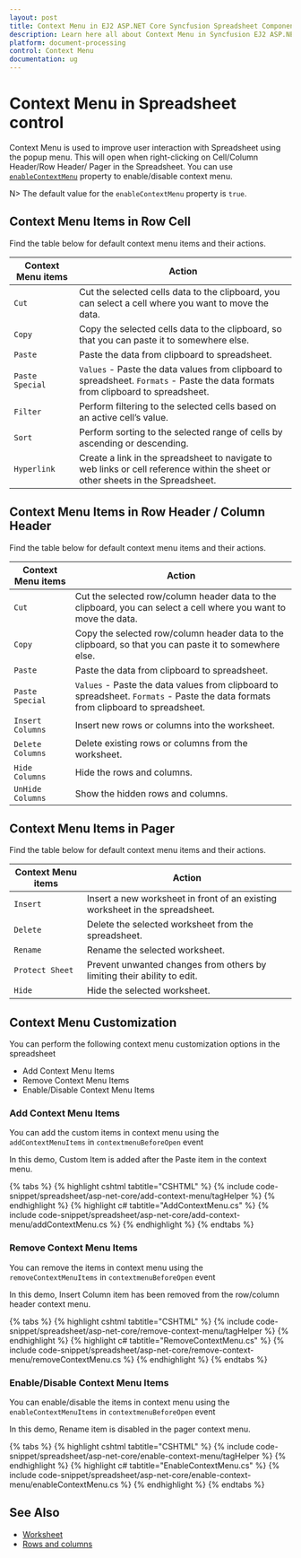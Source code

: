```yaml
---
layout: post
title: Context Menu in EJ2 ASP.NET Core Syncfusion Spreadsheet Component
description: Learn here all about Context Menu in Syncfusion EJ2 ASP.NET CORE Spreadsheet component of Syncfusion Essential JS 2 and more.
platform: document-processing
control: Context Menu
documentation: ug
---
```



# Context Menu in Spreadsheet control

Context Menu is used to improve user interaction with Spreadsheet using the popup menu. This will open when right-clicking on Cell/Column Header/Row Header/ Pager in the Spreadsheet. You can use [`enableContextMenu`](https://help.syncfusion.com/cr/aspnetcore-js2/Syncfusion.EJ2.Spreadsheet.Spreadsheet.html#Syncfusion_EJ2_Spreadsheet_Spreadsheet_EnableContextMenu) property to enable/disable context menu.

N> The default value for the `enableContextMenu` property is `true`.

## Context Menu Items in Row Cell

Find the table below for default context menu items and their actions.

| Context Menu items | Action |
|-------|---------|
| `Cut` | Cut the selected cells data to the clipboard, you can select a cell where you want to move the data. |
| `Copy` | Copy the selected cells data to the clipboard, so that you can paste it to somewhere else. |
| `Paste` | Paste the data from clipboard to spreadsheet. |
| `Paste Special` | `Values` - Paste the data values from clipboard to spreadsheet.  `Formats` - Paste the data formats from clipboard to spreadsheet. |
| `Filter` | Perform filtering to the selected cells based on an active cell’s value. |
| `Sort` | Perform sorting to the selected range of cells by ascending or descending. |
| `Hyperlink` | Create a link in the spreadsheet to navigate to web links or cell reference within the sheet or other sheets in the Spreadsheet. |

## Context Menu Items in Row Header / Column Header

Find the table below for default context menu items and their actions.

| Context Menu items | Action |
|-------|---------|
| `Cut` | Cut the selected row/column header data to the clipboard, you can select a cell where you want to move the data. |
| `Copy`| Copy the selected row/column header data to the clipboard, so that you can paste it to somewhere else. |
| `Paste` | Paste the data from clipboard to spreadsheet. |
| `Paste Special` | `Values` - Paste the data values from clipboard to spreadsheet. `Formats` - Paste the data formats from clipboard to spreadsheet. |
| `Insert Columns` | Insert new rows or columns into the worksheet. |
| `Delete Columns` | Delete existing rows or columns from the worksheet. |
| `Hide Columns` | Hide the rows and columns. |
| `UnHide Columns` | Show the hidden rows and columns. |

## Context Menu Items in Pager

Find the table below for default context menu items and their actions.

| Context Menu items | Action |
|-------|---------|
| `Insert` | Insert a new worksheet in front of an existing worksheet in the spreadsheet. |
| `Delete` | Delete the selected worksheet from the spreadsheet. |
| `Rename` | Rename the selected worksheet. |
| `Protect Sheet` | Prevent unwanted changes from others by limiting their ability to edit. |
| `Hide` |Hide the selected worksheet. |

## Context Menu Customization

You can perform the following context menu customization options in the spreadsheet

* Add Context Menu Items
* Remove Context Menu Items
* Enable/Disable Context Menu Items

### Add Context Menu Items

You can add the custom items in context menu using the `addContextMenuItems` in `contextmenuBeforeOpen` event

In this demo, Custom Item is added after the Paste item in the context menu.

{% tabs %}
{% highlight cshtml tabtitle="CSHTML" %}
{% include code-snippet/spreadsheet/asp-net-core/add-context-menu/tagHelper %}
{% endhighlight %}
{% highlight c# tabtitle="AddContextMenu.cs" %}
{% include code-snippet/spreadsheet/asp-net-core/add-context-menu/addContextMenu.cs %}
{% endhighlight %}
{% endtabs %}



### Remove Context Menu Items

You can remove the items in context menu using the `removeContextMenuItems` in `contextmenuBeforeOpen` event

In this demo, Insert Column item has been removed from the row/column header context menu.

{% tabs %}
{% highlight cshtml tabtitle="CSHTML" %}
{% include code-snippet/spreadsheet/asp-net-core/remove-context-menu/tagHelper %}
{% endhighlight %}
{% highlight c# tabtitle="RemoveContextMenu.cs" %}
{% include code-snippet/spreadsheet/asp-net-core/remove-context-menu/removeContextMenu.cs %}
{% endhighlight %}
{% endtabs %}



### Enable/Disable Context Menu Items

You can enable/disable the items in context menu using the `enableContextMenuItems` in `contextmenuBeforeOpen` event

In this demo, Rename item is disabled in the pager context menu.

{% tabs %}
{% highlight cshtml tabtitle="CSHTML" %}
{% include code-snippet/spreadsheet/asp-net-core/enable-context-menu/tagHelper %}
{% endhighlight %}
{% highlight c# tabtitle="EnableContextMenu.cs" %}
{% include code-snippet/spreadsheet/asp-net-core/enable-context-menu/enableContextMenu.cs %}
{% endhighlight %}
{% endtabs %}



## See Also

* [Worksheet](./worksheet)
* [Rows and columns](./rows-and-columns)
